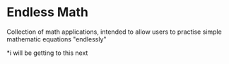 # Endless Math
Collection of math applications, intended to allow users to practise simple mathematic equations "endlessly"

*i will be getting to this next
